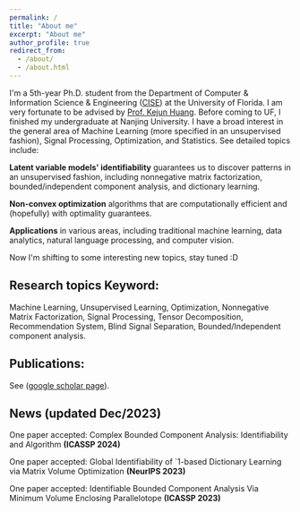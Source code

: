 ```yaml
---
permalink: /
title: "About me"
excerpt: "About me"
author_profile: true
redirect_from: 
  - /about/
  - /about.html
---
```

I'm a 5th-year Ph.D. student from the Department of Computer & Information Science & Engineering (<a href="https://www.cise.ufl.edu/">CISE</a>) at the University of Florida. I am very fortunate to be advised by <a href="https://www.cise.ufl.edu/~kejun/">Prof. Kejun Huang</a>.
Before coming to UF, I finished my undergraduate at Nanjing University.
I have a broad interest in the general area of Machine Learning (more specified in an unsupervised fashion), Signal Processing, Optimization, and Statistics. See detailed topics include:


**Latent variable models' identifiability** guarantees us to discover patterns in an unsupervised fashion, including nonnegative matrix factorization, bounded/independent component analysis, and dictionary learning.

**Non-convex optimization** algorithms that are computationally efficient and (hopefully) with optimality guarantees.

**Applications** in various areas, including traditional machine learning, data analytics, natural language processing, and computer vision.

Now I'm shifting to some interesting new topics, stay tuned :D


Research topics Keyword:
---
Machine Learning, Unsupervised Learning, Optimization, Nonnegative Matrix Factorization, Signal Processing, Tensor Decomposition, Recommendation System, Blind Signal Separation, Bounded/Independent component analysis.

Publications:
---
See (<a href="https://scholar.google.com/citations?user=T6FpaqMAAAAJ&hl=en">google scholar page</a>).

News (updated Dec/2023)
---
One paper accepted: 
Complex Bounded Component Analysis: Identifiability and Algorithm **(ICASSP 2024)**

One paper accepted:
Global Identifiability of `1-based Dictionary Learning via Matrix Volume Optimization **(NeurIPS 2023)** 

One paper accepted:
Identifiable Bounded Component Analysis Via Minimum Volume Enclosing Parallelotope **(ICASSP 2023)** 





